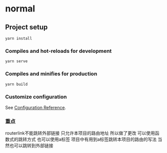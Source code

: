 # normal

## Project setup
```
yarn install
```

### Compiles and hot-reloads for development
```
yarn serve
```

### Compiles and minifies for production
```
yarn build
```

### Customize configuration
See [Configuration Reference](https://cli.vuejs.org/config/).

### 重点
routerlink不能跳转外部链接  只允许本项目的路由地址  所以做了更改  可以使用函数式的跳转方式   也可以使用a标签
项目中有用到a标签跳转本项目的路由的写法    当然也可以跳转到外部链接